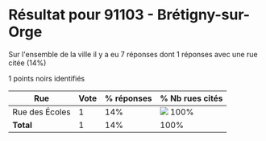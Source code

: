 # Résultat pour 91103 - Brétigny-sur-Orge

Sur l'ensemble de la ville il y a eu 7 réponses dont 1 réponses avec une rue citée (14%)

1 points noirs identifiés

| Rue | Vote | % réponses | % Nb rues cités|
|-----|------|------------|----------------|
| Rue des Écoles | 1 | 14% | <img src="../../img/bar_100.gif" />&nbsp;100%|
| **Total** | 1 | 14% | 100%|
